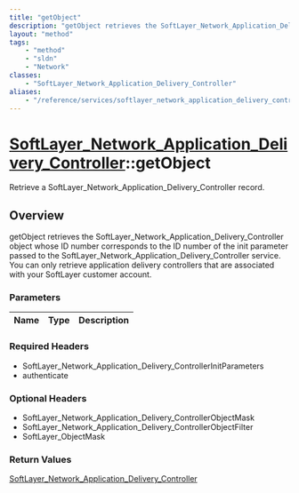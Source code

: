 ```yaml
---
title: "getObject"
description: "getObject retrieves the SoftLayer_Network_Application_Delivery_Controller object whose ID number corresponds to the ID n... "
layout: "method"
tags:
    - "method"
    - "sldn"
    - "Network"
classes:
    - "SoftLayer_Network_Application_Delivery_Controller"
aliases:
    - "/reference/services/softlayer_network_application_delivery_controller/getObject"
---
```

# [SoftLayer_Network_Application_Delivery_Controller](/reference/services/SoftLayer_Network_Application_Delivery_Controller)::getObject

Retrieve a SoftLayer_Network_Application_Delivery_Controller record.


## Overview 
getObject retrieves the SoftLayer_Network_Application_Delivery_Controller object whose ID number corresponds to the ID number of the init parameter passed to the SoftLayer_Network_Application_Delivery_Controller service. You can only retrieve application delivery controllers that are associated with your SoftLayer customer account. 

### Parameters 
|Name | Type | Description |
| --- | --- | --- |


### Required Headers
* SoftLayer_Network_Application_Delivery_ControllerInitParameters
* authenticate

### Optional Headers
* SoftLayer_Network_Application_Delivery_ControllerObjectMask
* SoftLayer_Network_Application_Delivery_ControllerObjectFilter
* SoftLayer_ObjectMask

### Return Values
<a href='/reference/datatypes/SoftLayer_Network_Application_Delivery_Controller'>SoftLayer_Network_Application_Delivery_Controller </a>

